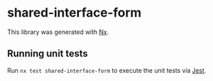# shared-interface-form

This library was generated with [Nx](https://nx.dev).

## Running unit tests

Run `nx test shared-interface-form` to execute the unit tests via [Jest](https://jestjs.io).
